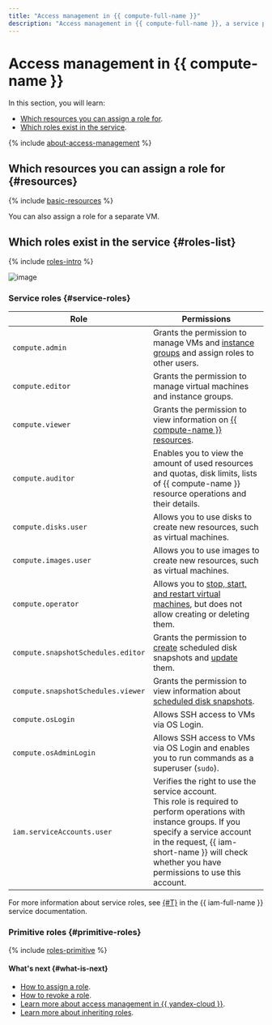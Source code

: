 ```yaml
---
title: "Access management in {{ compute-full-name }}"
description: "Access management in {{ compute-full-name }}, a service providing scalable computing capacities for creating and managing VM instances. This section describes the resources for which you can assign a role and the roles existing in the service."
---
```


# Access management in {{ compute-name }}

In this section, you will learn:
* [Which resources you can assign a role for](#resources).
* [Which roles exist in the service](#roles-list).

{% include [about-access-management](../../_includes/iam/about-access-management.md) %}

## Which resources you can assign a role for {#resources}

{% include [basic-resources](../../_includes/iam/basic-resources-for-access-control.md) %}

You can also assign a role for a separate VM.

## Which roles exist in the service {#roles-list}

{% include [roles-intro](../../_includes/roles-intro.md) %}

![image](../../_assets/compute/security/service-roles-hierarchy.svg)

### Service roles {#service-roles}

| Role | Permissions |
----- | -----
| `compute.admin` | Grants the permission to manage VMs and [instance groups](../../compute/concepts/instance-groups/index.md) and assign roles to other users. |
| `compute.editor` | Grants the permission to manage virtual machines and instance groups. |
| `compute.viewer` | Grants the permission to view information on [{{ compute-name }} resources](../concepts/index.md). |
| `compute.auditor` | Enables you to view the amount of used resources and quotas, disk limits, lists of {{ compute-name }} resource operations and their details. |
| `compute.disks.user` | Allows you to use disks to create new resources, such as virtual machines. |
| `compute.images.user` | Allows you to use images to create new resources, such as virtual machines. |
| `compute.operator` | Allows you to [stop, start, and restart virtual machines](../../compute/operations/vm-control/vm-stop-and-start.md), but does not allow creating or deleting them. |
| `compute.snapshotSchedules.editor` | Grants the permission to [create](../operations/snapshot-control/create-schedule.md) scheduled disk snapshots and [update](../operations/snapshot-control/update-schedule.md) them. |
| `compute.snapshotSchedules.viewer` | Grants the permission to view information about [scheduled disk snapshots](../concepts/snapshot-schedule.md). |
| `compute.osLogin` | Allows SSH access to VMs via OS Login. |
| `compute.osAdminLogin` | Allows SSH access to VMs via OS Login and enables you to run commands as a superuser (`sudo`). |
| `iam.serviceAccounts.user` | Verifies the right to use the service account.<br/>This role is required to perform operations with instance groups. If you specify a service account in the request, {{ iam-short-name }} will check whether you have permissions to use this account. |

For more information about service roles, see [{#T}](../../iam/concepts/access-control/roles.md) in the {{ iam-full-name }} service documentation.

### Primitive roles {#primitive-roles}

{% include [roles-primitive](../../_includes/roles-primitive.md) %}

#### What's next {#what-is-next}

* [How to assign a role](../../iam/operations/roles/grant.md).
* [How to revoke a role](../../iam/operations/roles/revoke.md).
* [Learn more about access management in {{ yandex-cloud }}](../../iam/concepts/access-control/index.md).
* [Learn more about inheriting roles](../../resource-manager/concepts/resources-hierarchy.md#access-rights-inheritance).

